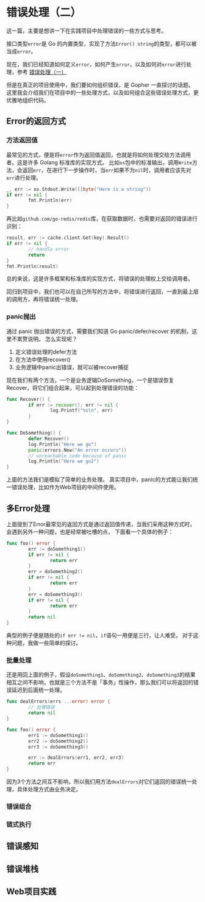 # 错误处理（二）

这一篇，主要是想讲一下在实践项目中处理错误的一些方式与思考。

接口类型`error`是 Go 的内置类型，实现了方法`Error() string`的类型，都可以被当成`error`。

现在，我们已经知道如何定义`error`，如何产生`error`，以及如何对`error`进行处理，参考 [错误处理（一）](./07-1-error-handling.md)

但是在真正的项目使用中，我们要如何组织错误，是 Gopher 一直探讨的话题。这里我会介绍我们在项目中的一些处理方式，以及如何组合这些错误处理方式，更优雅地组织代码。

## Error的返回方式
### 方法返回值

最常见的方式，便是将`error`作为返回值返回，也就是将如何处理交给方法调用者。这是许多 Golang 标准库的实现方式。
比如`os`包中的标准输出，调用`Write`方法，会返回`err`，在进行下一步操作时，当`err`如果不为`nil`时，调用者应该先对`err`进行处理。

```Go
_, err := os.Stdout.Write([]byte("Here is a string"))
if err != nil {
        fmt.Println(err)
}
```

再比如`github.com/go-redis/redis`库，在获取数据时，也需要对返回的错误进行识别：

```Go
result, err := cache.client.Get(key).Result()
if err != nil {
        // handle error
        return
}
fmt.Println(result)
```

总的来说，这是许多框架和标准库的实现方式，将错误的处理权上交给调用者。

回归到项目中，我们也可以在自己所写的方法中，将错误进行返回，一直到最上层的调用方，再将错误统一处理。

### panic抛出

通过 panic 抛出错误的方式，需要我们知道 Go panic/defer/recover 的机制，这里不累赘说明。
怎么实现呢？

1. 定义错误处理的defer方法
2. 在方法中使用recover()
3. 业务逻辑中panic出错误，就可以被recover捕捉

现在我们有两个方法，一个是业务逻辑DoSomething，一个是错误恢复Recover，将它们组合起来，可以起到处理错误的功能：

```Go
func Recover() {
        if err := recover(); err != nil {
                log.Printf("%s\n", err)
        }
}

func DoSomething() {
        defer Recover()
        log.Println("Here we go")
        panic(errors.New("An error occurs"))
        // unreachable code because of panic
        log.Println("Here we go2")
}
```

上面的方法我们是模拟了简单的业务处理。
真实项目中，panic的方式能让我们统一错误处理，比如作为Web项目的中间件使用。

## 多Error处理

上面提到了Error最常见的返回方式是通过返回值传递，当我们采用这种方式时，会遇到另外一种问题，也是经常被吐槽的点，
下面看一个具体的例子：

```Go
func foo() error {
        err := doSomething1()
        if err != nil {
                return err
        }
        err = doSomething2()
        if err != nil {
                return err
        }
        err = doSomething3()
        if err != nil {
                return err
        }
        return nil
}
```

典型的例子便是随处的`if err != nil`，`if`语句一用便是三行，让人难受。
对于这种问题，我做一些简单的探讨。

### 批量处理

还是用回上面的例子，假设`doSomething1`、`doSomething2`、`doSomething3`的结果相互之间不影响，也就是三个方法不是「事务」性操作，那么我们可以将返回的错误延迟到后面统一处理。

```Go
func dealErrors(errs ...error) error {
        // 处理错误
        return nil
}

func foo() error {
        err1 := doSomething1()
        err2 := doSomething2()
        err3 := doSomething3()

        err := dealErrors(err1, err2, err3)
        return err
}
```

因为3个方法之间互不影响，所以我们用方法`dealErrors`对它们返回的错误统一处理，具体处理方式由业务决定。

### 错误组合

### 链式执行

## 错误感知

## 错误堆栈

## Web项目实践
